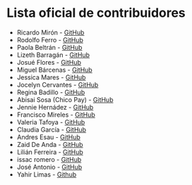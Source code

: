 # Lista oficial de contribuidores

- Ricardo Mirón - [GitHub](http://github.com/ricardomiron)
- Rodolfo Ferro - [GitHub](https://github.com/RodolfoFerro)
- Paola Beltrán - [GitHub](http://github.com/paolabs)
- Lizeth Barragán - [GitHub](http://github.com/lizbarmal)
- Josué Flores - [GitHub](http://github.com/josuefloresrdz) 
- Miguel Bárcenas - [GitHub](https://github.com/mbarcenas-mne)
- Jessica Mares - [GitHub](https://github.com/jessicamares)
- Jocelyn Cervantes - [GitHub](http://github.com/Jocecervantes) 
- Regina Badillo - [GitHub](https://github.com/Regdw2)
- Abisai Sosa (Chico Pay) - [GitHub](https://github.com/chico-pay)
- Jennie Hernádez - [GitHub](https://github.com/jenniferjanet)
- Francisco Mireles - [GitHub](https://github.com/frankmireles)
- Valeria Tafoya - [GitHub](http://github.com/itsvaleriatafoya)
- Claudia García - [GitHub](https://github.com/garciagclaudia)
- Andres Esau - [GitHub](http://github.com/Andres8ezau) 
- Zaid De Anda - [GitHub](https://github.com/ZaidTheJedi)
- Lilián Ferreira - [GitHub](https://github.com/lilianferreira)
- issac romero  - [GitHub](https://github.com/IssacRom-96/hello-world)
- José Antonio - [GitHub](https://github.com/HernandezJosze)
- Yahir Limas - [Github](https://github.com/YahirLimas)
